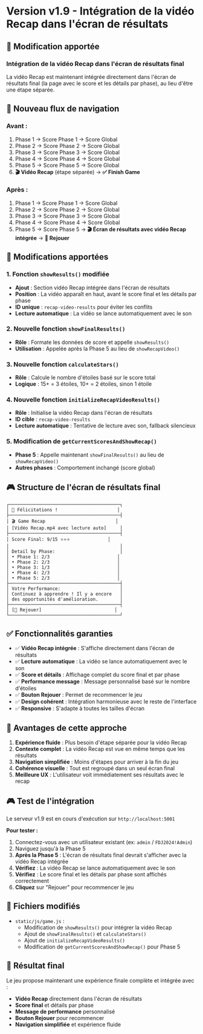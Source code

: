 # Version v1.9 - Intégration de la vidéo Recap dans l'écran de résultats

## 🎯 Modification apportée

### **Intégration de la vidéo Recap dans l'écran de résultats final**

La vidéo Recap est maintenant intégrée directement dans l'écran de résultats final (la page avec le score et les détails par phase), au lieu d'être une étape séparée.

## 🔄 Nouveau flux de navigation

### **Avant :**
1. Phase 1 → Score Phase 1 → Score Global
2. Phase 2 → Score Phase 2 → Score Global  
3. Phase 3 → Score Phase 3 → Score Global
4. Phase 4 → Score Phase 4 → Score Global
5. Phase 5 → Score Phase 5 → Score Global
6. **🎬 Vidéo Recap** (étape séparée) → **✅ Finish Game**

### **Après :**
1. Phase 1 → Score Phase 1 → Score Global
2. Phase 2 → Score Phase 2 → Score Global  
3. Phase 3 → Score Phase 3 → Score Global
4. Phase 4 → Score Phase 4 → Score Global
5. Phase 5 → Score Phase 5 → **🎬 Écran de résultats avec vidéo Recap intégrée** → **🔄 Rejouer**

## 📁 Modifications apportées

### **1. Fonction `showResults()` modifiée**
- **Ajout** : Section vidéo Recap intégrée dans l'écran de résultats
- **Position** : La vidéo apparaît en haut, avant le score final et les détails par phase
- **ID unique** : `recap-video-results` pour éviter les conflits
- **Lecture automatique** : La vidéo se lance automatiquement avec le son

### **2. Nouvelle fonction `showFinalResults()`**
- **Rôle** : Formate les données de score et appelle `showResults()`
- **Utilisation** : Appelée après la Phase 5 au lieu de `showRecapVideo()`

### **3. Nouvelle fonction `calculateStars()`**
- **Rôle** : Calcule le nombre d'étoiles basé sur le score total
- **Logique** : 15+ = 3 étoiles, 10+ = 2 étoiles, sinon 1 étoile

### **4. Nouvelle fonction `initializeRecapVideoResults()`**
- **Rôle** : Initialise la vidéo Recap dans l'écran de résultats
- **ID cible** : `recap-video-results`
- **Lecture automatique** : Tentative de lecture avec son, fallback silencieux

### **5. Modification de `getCurrentScoresAndShowRecap()`**
- **Phase 5** : Appelle maintenant `showFinalResults()` au lieu de `showRecapVideo()`
- **Autres phases** : Comportement inchangé (score global)

## 🎮 Structure de l'écran de résultats final

```
┌─────────────────────────────────────────┐
│ 🎉 Félicitations !                      │
├─────────────────────────────────────────┤
│ 🎬 Game Recap                          │
│ [Vidéo Recap.mp4 avec lecture auto]     │
├─────────────────────────────────────────┤
│ Score Final: 9/15 ⭐⭐⭐              │
│                                         │
│ Detail by Phase:                        │
│ • Phase 1: 2/3                         │
│ • Phase 2: 2/3                         │
│ • Phase 3: 1/3                         │
│ • Phase 4: 2/3                         │
│ • Phase 5: 2/3                         │
├─────────────────────────────────────────┤
│ Votre Performance:                      │
│ Continuez à apprendre ! Il y a encore   │
│ des opportunités d'amélioration.        │
├─────────────────────────────────────────┤
│ [🔄 Rejouer]                           │
└─────────────────────────────────────────┘
```

## ✅ Fonctionnalités garanties

- ✅ **Vidéo Recap intégrée** : S'affiche directement dans l'écran de résultats
- ✅ **Lecture automatique** : La vidéo se lance automatiquement avec le son
- ✅ **Score et détails** : Affichage complet du score final et par phase
- ✅ **Performance message** : Message personnalisé basé sur le nombre d'étoiles
- ✅ **Bouton Rejouer** : Permet de recommencer le jeu
- ✅ **Design cohérent** : Intégration harmonieuse avec le reste de l'interface
- ✅ **Responsive** : S'adapte à toutes les tailles d'écran

## 🎯 Avantages de cette approche

1. **Expérience fluide** : Plus besoin d'étape séparée pour la vidéo Recap
2. **Contexte complet** : La vidéo Recap est vue en même temps que les résultats
3. **Navigation simplifiée** : Moins d'étapes pour arriver à la fin du jeu
4. **Cohérence visuelle** : Tout est regroupé dans un seul écran final
5. **Meilleure UX** : L'utilisateur voit immédiatement ses résultats avec le recap

## 🎮 Test de l'intégration

Le serveur v1.9 est en cours d'exécution sur `http://localhost:5001`

**Pour tester :**
1. Connectez-vous avec un utilisateur existant (ex: `admin` / `FDJ2024!Admin`)
2. Naviguez jusqu'à la Phase 5
3. **Après la Phase 5** : L'écran de résultats final devrait s'afficher avec la vidéo Recap intégrée
4. **Vérifiez** : La vidéo Recap se lance automatiquement avec le son
5. **Vérifiez** : Le score final et les détails par phase sont affichés correctement
6. **Cliquez** sur "Rejouer" pour recommencer le jeu

## 📁 Fichiers modifiés

- `static/js/game.js` : 
  - Modification de `showResults()` pour intégrer la vidéo Recap
  - Ajout de `showFinalResults()` et `calculateStars()`
  - Ajout de `initializeRecapVideoResults()`
  - Modification de `getCurrentScoresAndShowRecap()` pour Phase 5

## 🎯 Résultat final

Le jeu propose maintenant une expérience finale complète et intégrée avec :
- **Vidéo Recap** directement dans l'écran de résultats
- **Score final** et détails par phase
- **Message de performance** personnalisé
- **Bouton Rejouer** pour recommencer
- **Navigation simplifiée** et expérience fluide
